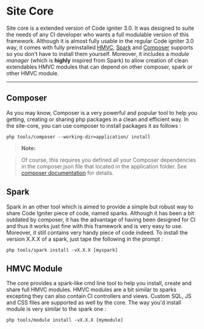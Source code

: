 Site Core
===================


Site core is a extended version of Code igniter 3.0. It was designed to suite 
the needs of any CI developer who wants a full modulable version of this framework.
 Although it is almost fully usable in the regular Code igniter 3.0 way, it comes
 with fully preinstalled [HMVC][9], [Spark][10] and [Composer][11] supports so you
 don't have to install them yourself. Moreover, it includes a *module manager* 
(which is **highly** inspired from Spark) to allow creation of clean extendables 
HMVC modules that can depend on other composer, spark or other HMVC module.

----------


Composer
-------------

As you may know, Composer is a very powerful and popular tool to help you getting, 
creating or sharing php packages in a clean and efficient way. In the site-core, 
you can use composer to install packages it as follows :

    php tools/composer --working-dir=application/ install

> **Note:**

> Of course, this requires you defined all your Composer dependencies in the composer.json 
file that located in the application folder. See [composer documentation][12] for details.

Spark
-------

Spark in an other tool which is aimed to provide a simple but robust way to share 
Code Igniter piece of code, named sparks. Although it has been a bit outdated by composer, 
it has the advantage of having been designed for CI and thus it works just fine with 
this framework and is very easy to use. Moreover, it still contains very handy piece 
of code indeed. To install the version X.X.X of a spark, just tape the following in the prompt :

    php tools/spark install -vX.X.X [myspark]

HMVC Module
------------------

The core provides a spark-like cmd line tool to help you install, create and share 
full HMVC modules. HMVC modules are a bit similar to sparks excepting they can also 
contain CI controllers and views. Custom SQL, JS and CSS files are supported as well 
by the core. The way you'd install module is very similar to the spark one :

    php tools/module install -vX.X.X [mymodule]


  [1]: http://math.stackexchange.com/
  [2]: http://daringfireball.net/projects/markdown/syntax "Markdown"
  [3]: https://github.com/jmcmanus/pagedown-extra "Pagedown Extra"
  [4]: http://meta.math.stackexchange.com/questions/5020/mathjax-basic-tutorial-and-quick-reference
  [5]: https://code.google.com/p/google-code-prettify/
  [6]: http://highlightjs.org/
  [7]: http://bramp.github.io/js-sequence-diagrams/
  [8]: http://adrai.github.io/flowchart.js/
  [9]: https://bitbucket.org/wiredesignz/codeigniter-modular-extensions-hmvc
  [10]: http://getsparks.org/
  [11]: https://getcomposer.org/
  [12]: https://getcomposer.org/doc/04-schema.md#the-composer-json-schema


